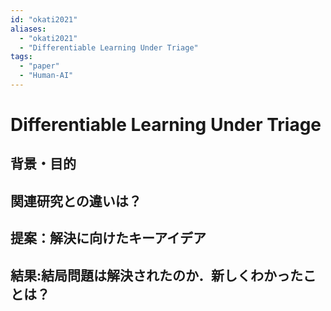 ```yaml
---
id: "okati2021"
aliases:
  - "okati2021"
  - "Differentiable Learning Under Triage"
tags:
  - "paper"
  - "Human-AI"
---
```

# Differentiable Learning Under Triage

## 背景・目的

## 関連研究との違いは？

## 提案：解決に向けたキーアイデア

## 結果:結局問題は解決されたのか．新しくわかったことは？

